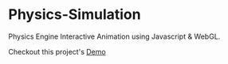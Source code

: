 # Physics-Simulation
Physics Engine Interactive Animation using Javascript &amp; WebGL.

Checkout this project's [Demo](https://sidiqj.github.io/physics.html#work)
